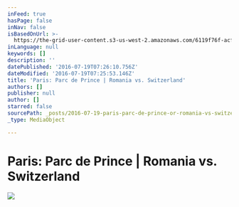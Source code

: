 ```yaml
---
inFeed: true
hasPage: false
inNav: false
isBasedOnUrl: >-
  https://the-grid-user-content.s3-us-west-2.amazonaws.com/6119f76f-acf4-49a6-9c5a-b91e96783b18.jpg
inLanguage: null
keywords: []
description: ''
datePublished: '2016-07-19T07:26:10.756Z'
dateModified: '2016-07-19T07:25:53.146Z'
title: 'Paris: Parc de Prince | Romania vs. Switzerland'
authors: []
publisher: null
author: []
starred: false
sourcePath: _posts/2016-07-19-paris-parc-de-prince-or-romania-vs-switzerland.md
_type: MediaObject

---
```

# Paris: Parc de Prince | Romania vs. Switzerland
![](https://the-grid-user-content.s3-us-west-2.amazonaws.com/6119f76f-acf4-49a6-9c5a-b91e96783b18.jpg)